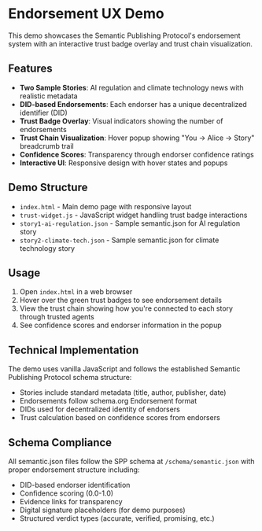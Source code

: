 # Endorsement UX Demo

This demo showcases the Semantic Publishing Protocol's endorsement system with an interactive trust badge overlay and trust chain visualization.

## Features

- **Two Sample Stories**: AI regulation and climate technology news with realistic metadata
- **DID-based Endorsements**: Each endorser has a unique decentralized identifier (DID)
- **Trust Badge Overlay**: Visual indicators showing the number of endorsements
- **Trust Chain Visualization**: Hover popup showing "You → Alice → Story" breadcrumb trail
- **Confidence Scores**: Transparency through endorser confidence ratings
- **Interactive UI**: Responsive design with hover states and popups

## Demo Structure

- `index.html` - Main demo page with responsive layout
- `trust-widget.js` - JavaScript widget handling trust badge interactions
- `story1-ai-regulation.json` - Sample semantic.json for AI regulation story
- `story2-climate-tech.json` - Sample semantic.json for climate technology story

## Usage

1. Open `index.html` in a web browser
2. Hover over the green trust badges to see endorsement details
3. View the trust chain showing how you're connected to each story through trusted agents
4. See confidence scores and endorser information in the popup

## Technical Implementation

The demo uses vanilla JavaScript and follows the established Semantic Publishing Protocol schema structure:

- Stories include standard metadata (title, author, publisher, date)
- Endorsements follow schema.org Endorsement format
- DIDs used for decentralized identity of endorsers
- Trust calculation based on confidence scores from endorsers

## Schema Compliance

All semantic.json files follow the SPP schema at `/schema/semantic.json` with proper endorsement structure including:

- DID-based endorser identification
- Confidence scoring (0.0-1.0)
- Evidence links for transparency
- Digital signature placeholders (for demo purposes)
- Structured verdict types (accurate, verified, promising, etc.)